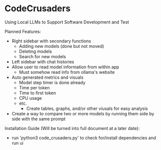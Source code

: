 # CodeCrusaders
Using Local LLMs to Support Software Development and Test

Planned Features:
- Right sidebar with secondary functions
	- Adding new models (done but not moved)
   	- Deleting models
   	- Search for new models
- Left sidebar with chat histories
- Allow user to read model information from within app
  	- Must somehow read info from ollama's website
- Auto generated metrics and visuals
  	- Model step timer is done already
  	- Time per token
  	- Time to first token
  	- CPU usage
  	- etc.
  		- Create tables, graphs, and/or other viusals for easy analysis
- Create a way to compare two or more models by running them side by side with the same prompt

Installation Guide (Will be turned into full document at a later date):
- run 'python3 code_crusaders.py' to check for/install dependencies and run ui
